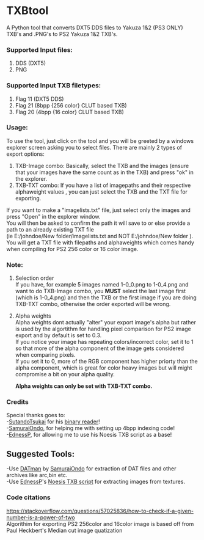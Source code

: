 # TXBtool
A Python tool that converts DXT5 DDS files to Yakuza 1&2 (PS3 ONLY) TXB's and .PNG's to PS2 Yakuza 1&2 TXB's.

### Supported Input files:
1) DDS (DXT5)
2) PNG

### Supported Input TXB filetypes:
1) Flag 11 (DXT5 DDS)
2) Flag 21 (8bpp {256 color} CLUT based TXB)
3) Flag 20 (4bpp {16 color} CLUT based TXB)

### Usage:

To use the tool, just click on the tool and you will be greeted by a windows explorer screen asking you to select files.
There are mainly 2 types of export options:

1) TXB-Image combo:
   Basically, select the TXB and the images (ensure that your images have the same count as in the TXB) and press "ok" in the explorer.
2) TXB-TXT combo:
  If you have a list of imagepaths and their respective alphaweight values , you can just select the TXB and the TXT file for exporting.

If you want to make a "imagelists.txt" file, just select only the images and press "Open" in the explorer window.\
You will then be asked to confirm the path it will save to or else provide a path to an already existing TXT file\
(ie E:/johndoe/New folder/imagelists.txt and NOT E:/johndoe/New folder ). \
You will get a TXT file with filepaths and alphaweights which comes handy when compiling for PS2 256 color or 16 color image.

### Note:
  1) Selection order\
     If you have, for example 5 images named 1-0_0.png to 1-0_4.png and want to do TXB-Image combo, you **MUST** select the last image first (which is 1-0_4.png) and then the TXB or the first image if you are doing TXB-TXT combo, otherwise the order exported will be wrong.

  2) Alpha weights\
     Alpha weights dont actually "alter" your export image's alpha but rather is used by the algortithm for handling pixel comparison for PS2 image export and by default is set to 0.3.\
     If you notice your image has repeating colors/incorrect color, set it to 1 so that more of the alpha component of the image gets considered when comparing pixels.\
     If you set it to 0, more of the RGB component has higher priorty than the alpha component, which is great for color heavy images but will might compromise a bit on your alpha quality.
     
     **Alpha weights can only be set with TXB-TXT combo.**
     
### Credits
   Special thanks goes to:\
  -[SutandoTsukai](https://github.com/mosamadeeb) for his [binary reader](https://github.com/mosamadeeb/PyBinaryReader)!\
  -[SamuraiOndo](https://github.com/SamuraiOndo), for helping me with setting up 4bpp indexing code!\
  -[EdnessP](https://github.com/EdnessP), for allowing me to use his Noesis TXB script as a base!

## Suggested Tools:
   -Use [DATman](https://github.com/SamuraiOndo/DATMan) by [SamuraiOndo](https://github.com/SamuraiOndo) for extraction of DAT files and other archives like arc,bin etc.\
   -Use [EdnessP](https://github.com/EdnessP)'s [Noesis TXB script](https://github.com/EdnessP/scripts/blob/main/other/tex_Yakuza.py) for extracting images from textures.
  
### Code citations
  https://stackoverflow.com/questions/57025836/how-to-check-if-a-given-number-is-a-power-of-two \
  Algorithim for exporting PS2 256color and 16color image is based off from Paul Heckbert's Median cut image quatization

